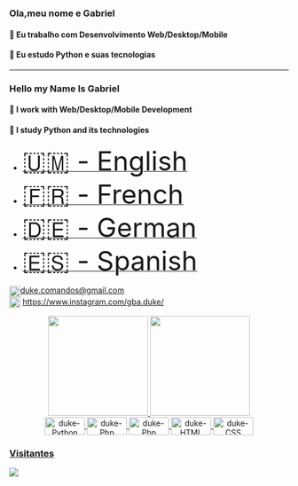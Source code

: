 ### Ola,meu nome e Gabriel                                  
#### 🔭 Eu trabalho com Desenvolvimento Web/Desktop/Mobile

#### 🌱 Eu estudo Python e suas tecnologias

___
### Hello my Name Is Gabriel
#### 🔭 I work with Web/Desktop/Mobile Development
#### 🌱 I study Python and its technologies

- [<font size="10"> <span>&#X1F1FA;&#X1F1F2;</span> - English</font>](https://github.com/hbisneto/hbisneto/tree/master/Localization/English)
- [<font size="10"> <span>&#X1F1EB;&#X1F1F7;</span> - French</font>](https://github.com/hbisneto/hbisneto/tree/master/Localization/French)
- [<font size="10"> <span>&#X1F1E9;&#X1F1EA;</span> - German</font>](https://github.com/hbisneto/hbisneto/tree/master/Localization/German)
- [<font size="10"> <span>&#X1F1EA;&#X1F1F8;</span> - Spanish</font>](https://github.com/hbisneto/hbisneto/tree/master/Localization/Spanish)


<img align="center" alt="duke-gmail" height="20" src= "https://img.shields.io/badge/Gmail-D14836?style=for-the-badge&logo=gmail&logoColor=white:">duke.comandos@gmail.com         
<img align="center" alt="duke-gmail" height="20" src= "https://img.shields.io/badge/Instagram-E4405F?style=for-the-badge&logo=instagram&logoColor=white"> 
 https://www.instagram.com/gba.duke/

<div align="center">
 
  <a href="https://github.com/Gabriel018">
  <img height="180em" src="https://github-readme-stats.vercel.app/api?username=Gabriel018&show_icons=true&theme=dark&include_all_commits=true&count_private=true"/>
  <img height="180em" src="https://github-readme-stats.vercel.app/api/top-langs/?username=Gabriel018&layout=compact&langs_count=7&theme=dark"/>
</div>
  <div align="center">
<img align="center" alt="duke-Python" height="32" width="72" src="https://img.shields.io/badge/Python-14354C?style=for-the-badge&logo=python&logoColor=white">
<img align="center" alt="duke-Php" height="32" width="72" src="https://img.shields.io/badge/Django-092E20?style=for-the-badge&logo=django&logoColor=white"> 
<img align="center" alt="duke-Php" height="32" width="72" src="https://img.shields.io/badge/PHP-777BB4?style=for-the-badge&logo=php&logoColor=white">  
<img align="center" alt="duke-HTML" height="32" width="72" src="https://img.shields.io/badge/MySQL-00000F?style=for-the-badge&logo=mysql&logoColor=white">

 <img align="center" alt="duke-CSS" height="32" width="72" src="https://img.shields.io/badge/HTML5-E34F26?style=for-the-badge&logo=html5&logoColor=white">
 </div>
 
 <div>  
  <h3 align="left"> Visitantes </h3>
  <img align="left" src="https://profile-counter.glitch.me/Gabriel018/count.svg">
   </div> 

